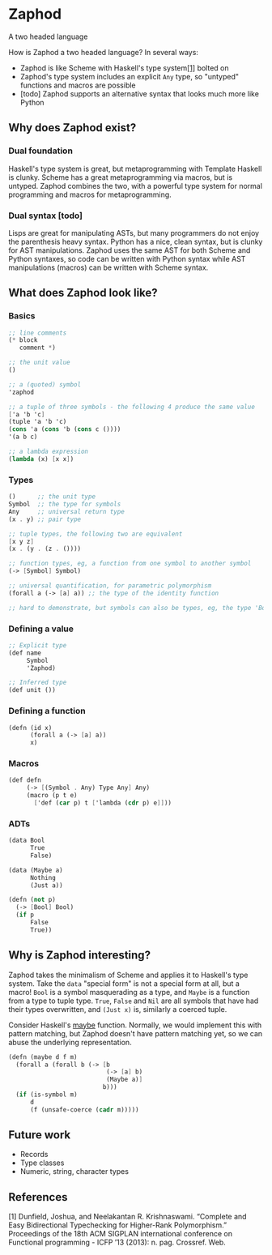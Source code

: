 # Zaphod
A two headed language

How is Zaphod a two headed language?  In several ways:
- Zaphod is like Scheme with Haskell's type system[[1]](#1) bolted on
- Zaphod's type system includes an explicit `Any` type, so "untyped"
  functions and macros are possible
- [todo] Zaphod supports an alternative syntax that looks much more
  like Python

## Why does Zaphod exist?
### Dual foundation
Haskell's type system is great, but metaprogramming with Template
Haskell is clunky.  Scheme has a great metaprogramming via macros, but
is untyped.  Zaphod combines the two, with a powerful type system for
normal programming and macros for metaprogramming.

### Dual syntax [todo]
Lisps are great for manipulating ASTs, but many programmers do not
enjoy the parenthesis heavy syntax.  Python has a nice, clean syntax,
but is clunky for AST manipulations.  Zaphod uses the same AST for
both Scheme and Python syntaxes, so code can be written with Python
syntax while AST manipulations (macros) can be written with Scheme
syntax.

## What does Zaphod look like?

### Basics
```scheme
;; line comments
(* block
   comment *)

;; the unit value
()

;; a (quoted) symbol
'zaphod

;; a tuple of three symbols - the following 4 produce the same value
['a 'b 'c]
(tuple 'a 'b 'c)
(cons 'a (cons 'b (cons c ())))
'(a b c)

;; a lambda expression
(lambda (x) [x x])
```

### Types
```scheme
()      ;; the unit type
Symbol  ;; the type for symbols
Any     ;; universal return type
(x . y) ;; pair type

;; tuple types, the following two are equivalent
[x y z]
(x . (y . (z . ())))

;; function types, eg, a function from one symbol to another symbol
(-> [Symbol] Symbol)

;; universal quantification, for parametric polymorphism
(forall a (-> [a] a)) ;; the type of the identity function

;; hard to demonstrate, but symbols can also be types, eg, the type 'Bool
```

### Defining a value
```scheme
;; Explicit type
(def name
     Symbol
     'Zaphod)

;; Inferred type
(def unit ())
```

### Defining a function
```scheme
(defn (id x)
      (forall a (-> [a] a))
      x)
```

### Macros
```scheme
(def defn
     (-> [(Symbol . Any) Type Any] Any)
     (macro (p t e)
       ['def (car p) t ['lambda (cdr p) e]]))
```

### ADTs
```scheme
(data Bool
      True
      False)

(data (Maybe a)
      Nothing
      (Just a))

(defn (not p)
  (-> [Bool] Bool)
  (if p
      False
      True))
```

## Why is Zaphod interesting?
Zaphod takes the minimalism of Scheme and applies it to Haskell's type
system.  Take the `data` "special form" is not a special form at all,
but a macro!  `Bool` is a symbol masquerading as a type, and `Maybe`
is a function from a type to tuple type.  `True`, `False` and `Nil`
are all symbols that have had their types overwritten, and `(Just x)`
is, similarly a coerced tuple.

Consider Haskell's
[maybe](https://hackage.haskell.org/package/base-4.14.0.0/docs/Prelude.html#v:maybe)
function.  Normally, we would implement this with pattern matching,
but Zaphod doesn't have pattern matching yet, so we can abuse the
underlying representation.

```scheme
(defn (maybe d f m)
  (forall a (forall b (-> [b
                           (-> [a] b)
                           (Maybe a)]
                          b)))
  (if (is-symbol m)
      d
      (f (unsafe-coerce (cadr m)))))
```

## Future work
- Records
- Type classes
- Numeric, string, character types

## References
<a id="1">[1]</a>
Dunfield, Joshua, and Neelakantan R. Krishnaswami. “Complete and Easy Bidirectional Typechecking for Higher-Rank Polymorphism.” Proceedings of the 18th ACM SIGPLAN international conference on Functional programming - ICFP  ’13 (2013): n. pag. Crossref. Web.
